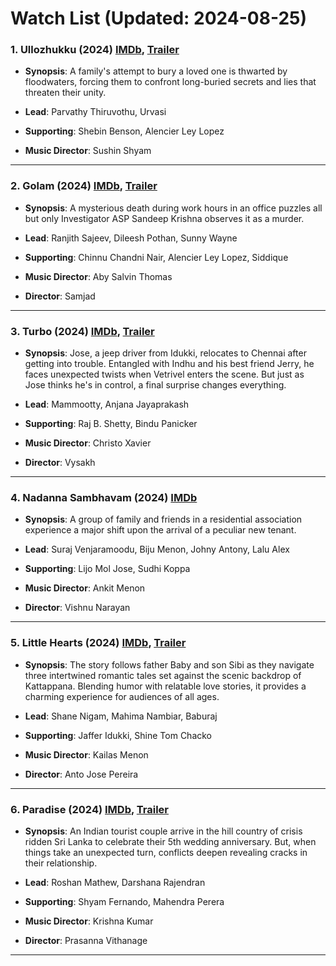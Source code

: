 # Watch List (Updated: 2024-08-25)

### 1. **Ullozhukku** (2024) [IMDb](https://www.imdb.com/title/tt32537777/), [Trailer](https://www.youtube.com/watch?v=iElmR97W024)

- **Synopsis**: A family's attempt to bury a loved one is thwarted by floodwaters, forcing them to confront long-buried secrets and lies that threaten their unity.

- **Lead**: Parvathy Thiruvothu, Urvasi
- **Supporting**: Shebin Benson, Alencier Ley Lopez
- **Music Director**: Sushin Shyam

---

### 2. **Golam** (2024) [IMDb](https://www.imdb.com/title/tt29272469/), [Trailer](https://www.youtube.com/watch?v=vL6l-9OqmfU)

- **Synopsis**: A mysterious death during work hours in an office puzzles all but only Investigator ASP Sandeep Krishna observes it as a murder.

- **Lead**: Ranjith Sajeev, Dileesh Pothan, Sunny Wayne
- **Supporting**: Chinnu Chandni Nair, Alencier Ley Lopez, Siddique
- **Music Director**: Aby Salvin Thomas
- **Director**: Samjad

---

### 3. **Turbo** (2024) [IMDb](https://www.imdb.com/title/tt29608104/), [Trailer](https://www.youtube.com/watch?v=LOE8ESPIMpE)

- **Synopsis**: Jose, a jeep driver from Idukki, relocates to Chennai after getting into trouble. Entangled with Indhu and his best friend Jerry, he faces unexpected twists when Vetrivel enters the scene. But just as Jose thinks he's in control, a final surprise changes everything.

- **Lead**: Mammootty, Anjana Jayaprakash
- **Supporting**: Raj B. Shetty, Bindu Panicker
- **Music Director**: Christo Xavier
- **Director**: Vysakh

---

### 4. **Nadanna Sambhavam** (2024) [IMDb](https://www.imdb.com/title/tt26445683/?ref_=nv_sr_srsg_0_tt_1_nm_0_in_0_q_Nadanna%2520Sambhavam)

- **Synopsis**: A group of family and friends in a residential association experience a major shift upon the arrival of a peculiar new tenant.

- **Lead**: Suraj Venjaramoodu, Biju Menon, Johny Antony, Lalu Alex
- **Supporting**: Lijo Mol Jose, Sudhi Koppa
- **Music Director**: Ankit Menon
- **Director**: Vishnu Narayan

---

### 5. **Little Hearts** (2024) [IMDb](https://www.imdb.com/title/tt29456979/), [Trailer](https://www.youtube.com/watch?v=pBYC1GOpRYI)

- **Synopsis**: The story follows father Baby and son Sibi as they navigate three intertwined romantic tales set against the scenic backdrop of Kattappana. Blending humor with relatable love stories, it provides a charming experience for audiences of all ages.

- **Lead**: Shane Nigam, Mahima Nambiar, Baburaj
- **Supporting**: Jaffer Idukki, Shine Tom Chacko
- **Music Director**: Kailas Menon
- **Director**: Anto Jose Pereira

---

### 6. **Paradise** (2024) [IMDb](https://www.imdb.com/title/tt28800663/), [Trailer](https://www.youtube.com/watch?v=B_k88dX02Do)

- **Synopsis**: An Indian tourist couple arrive in the hill country of crisis ridden Sri Lanka to celebrate their 5th wedding anniversary. But, when things take an unexpected turn, conflicts deepen revealing cracks in their relationship.

- **Lead**: Roshan Mathew, Darshana Rajendran
- **Supporting**: Shyam Fernando, Mahendra Perera
- **Music Director**: Krishna Kumar
- **Director**: Prasanna Vithanage

---


